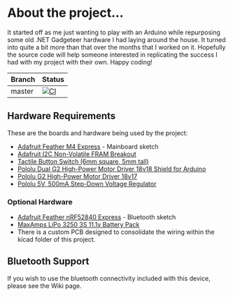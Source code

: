 # About the project...
It started off as me just wanting to play with an Arduino while repurposing some old .NET Gadgeteer hardware I had laying around the house. It turned into quite a bit more than that over the months that I worked on it. Hopefully the source code will help someone interested in replicating the success I had with my project with their own. Happy coding!

| Branch | Status |
| ------ | -------------|
| master | [![CI](https://github.com/jeff-winn/Nemesis-Mod/actions/workflows/ci.yaml/badge.svg)](https://github.com/jeff-winn/Nemesis-Mod/actions/workflows/ci.yaml) |

## Hardware Requirements
These are the boards and hardware being used by the project:
- [Adafruit Feather M4 Express](https://www.adafruit.com/product/3857) - Mainboard sketch
- [Adafruit I2C Non-Volatile FRAM Breakout](https://www.adafruit.com/product/1895)
- [Tactile Button Switch (6mm square, 5mm tall)](https://www.adafruit.com/product/367)
- [Pololu Dual G2 High-Power Motor Driver 18v18 Shield for Arduino](https://www.pololu.com/product/2515)
- [Pololu G2 High-Power Motor Driver 18v17](https://www.pololu.com/product/2991)
- [Pololu 5V, 500mA Step-Down Voltage Regulator](https://www.pololu.com/product/2843)

### Optional Hardware
- [Adafruit Feather nRF52840 Express](https://www.adafruit.com/product/4062) - Bluetooth sketch
- [MaxAmps LiPo 3250 3S 11.1v Battery Pack](https://www.maxamps.com/lipo-3250-3s-11-1v-battery-pack)
- There is a custom PCB designed to consolidate the wiring within the kicad folder of this project.

## Bluetooth Support
If you wish to use the bluetooth connectivity included with this device, please see the Wiki page.
